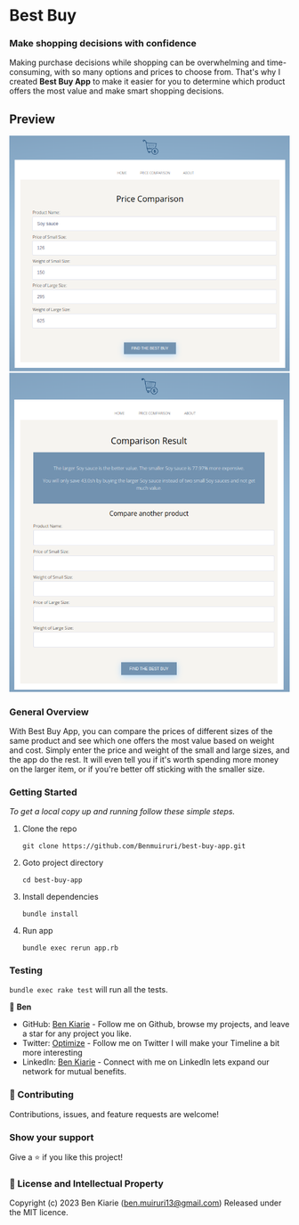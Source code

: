 # Best Buy 

### Make shopping decisions with confidence

Making purchase decisions while shopping can be overwhelming and time-consuming, with so many options and prices to choose from. That's why I created **Best Buy App** to make it easier for you to determine which product offers the most value and make smart shopping decisions.


## Preview

<img src="./public/images/compare_input.png">
<img src="./public/images/compare_results.png">

### General Overview

With Best Buy App, you can compare the prices of different sizes of the same product and see which one offers the most value based on weight and cost. Simply enter the price and weight of the small and large sizes, and the app do the rest. It will even tell you if it's worth spending more money on the larger item, or if you're better off sticking with the smaller size.

### Getting Started

_To get a local copy up and running follow these simple steps._

1. Clone the repo
   ```
   git clone https://github.com/Benmuiruri/best-buy-app.git
   ```
2. Goto project directory
   ```
   cd best-buy-app
   ```
3. Install dependencies
   ```
   bundle install
   ```
4. Run app
   ```
   bundle exec rerun app.rb
   ```

### Testing

`bundle exec rake test` will run all the tests.


👤 **Ben**

- GitHub: [Ben Kiarie](https://github.com/Benmuiruri) - Follow me on Github, browse my projects, and leave a star for any project you like.
- Twitter: [Optimize](https://twitter.com/_optimize) - Follow me on Twitter I will make your Timeline a bit more interesting
- LinkedIn: [Ben Kiarie](https://www.linkedin.com/in/benjamin-kiarie-180b66149/) - Connect with me on LinkedIn lets expand our network for mutual benefits.

### 🤝 Contributing

Contributions, issues, and feature requests are welcome!

### Show your support

Give a ⭐️ if you like this project!

### 📝 License and Intellectual Property

Copyright (c) 2023 Ben Kiarie (ben.muiruri13@gmail.com) Released under the MIT licence.
